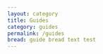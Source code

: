 ```yaml
---
layout: category
title: Guides
category: guides
permalink: /guides
bread: guide bread text test
---
```

